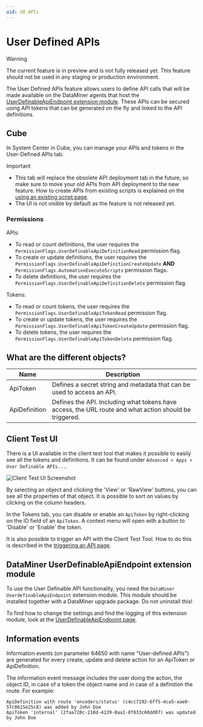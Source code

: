 ```yaml
---
uid: UD_APIs
---
```


# User Defined APIs

> [!WARNING]
> The current feature is in preview and is not fully released yet. This feature should not be used in any staging or production environment.

The User Defined APIs feature allows users to define API calls that will be made available on the DataMiner agents that host the [UserDefinableApiEndpoint extension module](xref:UD_APIs_UserDefinableApiEndpoint). These APIs can be secured using API tokens that can be generated on the fly and linked to the API definitions.

## Cube

In System Center in Cube, you can manage your APIs and tokens in the User-Defined APIs tab.

> [!IMPORTANT]
>- This tab will replace the obsolete API deployment tab in the future, so make sure to move your old APIs from API deployment to the new feature. How to create APIs from existing scripts is explained on the [using an existing script page](xref:UD_APIs_Using_existing_scripts).
>- The UI is not visible by default as the feature is not released yet.

### Permissions

APIs:

- To read or count definitions, the user requires the `PermissionFlags.UserDefinableApiDefinitionRead` permission flag.
- To create or update definitions, the user requires the `PermissionFlags.UserDefinableApiDefinitionCreateUpdate` **AND** `PermissionFlags.AutomationExecuteScripts` permission flags.
- To delete definitions, the user requires the `PermissionFlags.UserDefinableApiDefinitionDelete` permission flag.

Tokens:

- To read or count tokens, the user requires the `PermissionFlags.UserDefinableApiTokenRead` permission flag.
- To create or update tokens, the user requires the `PermissionFlags.UserDefinableApiTokenCreateUpdate` permission flag.
- To delete tokens, the user requires the `PermissionFlags.UserDefinableApiTokenDelete` permission flag.

## What are the different objects?

|Name          |Description|
|--------------|-----------|
|ApiToken      |Defines a secret string and metadata that can be used to access an API.|
|ApiDefinition |Defines the API. Including what tokens have access, the URL route and what action should be triggered.|

## Client Test UI

There is a UI available in the client test tool that makes it possible to easily see all the tokens and definitions. It can be found under `Advanced > Apps > User Definable APIs...`.

![Client Test UI Screenshot](~/user-guide/images/UDAPIS_ClientTestTool.jpg)

By selecting an object and clicking the 'View' or 'RawView' buttons, you can see all the properties of that object. It is possible to sort on values by clicking on the column headers.

In the Tokens tab, you can disable or enable an `ApiToken` by right-clicking on the ID field of an `ApiToken`. A context menu will open with a button to 'Disable' or 'Enable' the token.

It is also possible to trigger an API with the Client Test Tool. How to do this is described in the [triggering an API page](xref:UD_APIs_Triggering_an_API#client-test-tool).

## DataMiner UserDefinableApiEndpoint extension module

To use the User Definable API functionality, you need the `DataMiner UserdefinableApiEndpoint` extension module. This module should be installed together with a DataMiner upgrade package. Do not uninstall this!

To find how to change the settings and find the logging of this extension module, look at the [UserDefinableApiEndpoint page](xref:UD_APIs_UserDefinableApiEndpoint).

## Information events

Information events (on parameter 64650 with name "User-defined APIs") are generated for every create, update and delete action for an ApiToken or ApiDefinition.

The information event message includes the user doing the action, the object ID, in case of a token the object name and in case of a definition the route. For example:

```
ApiDefinition with route 'encoders/status' (c4cc7192-6ff5-4ca5-aae0-57c8615e25c8) was added by John Doe
ApiToken 'internal' (2faa728c-218d-4139-8aa1-8f033c60dd07) was updated by John Doe
```
